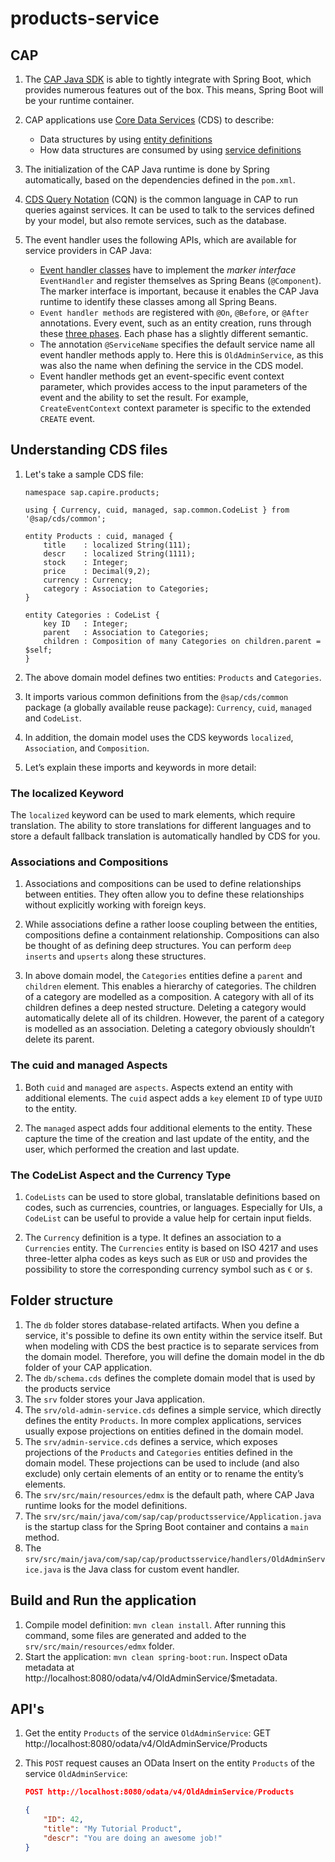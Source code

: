 # products-service

## CAP

1. The [CAP Java SDK](https://cap.cloud.sap/docs/java/) is able to tightly integrate with Spring Boot, which provides numerous features out of the box. This means, Spring Boot will be your runtime container.

1. CAP applications use [Core Data Services](https://cap.cloud.sap/docs/cds/) (CDS) to describe:
    * Data structures by using [entity definitions](https://cap.cloud.sap/docs/cds/cdl)
    * How data structures are consumed by using [service definitions](https://cap.cloud.sap/docs/cds/cdl#services)

1. The initialization of the CAP Java runtime is done by Spring automatically, based on the dependencies defined in the `pom.xml`.

1. [CDS Query Notation](https://cap.cloud.sap/docs/cds/cqn) (CQN) is the common language in CAP to run queries against services. It can be used to talk to the services defined by your model, but also remote services, such as the database.

1. The event handler uses the following APIs, which are available for service providers in CAP Java:
    * [Event handler classes](https://cap.cloud.sap/docs/java/provisioning-api) have to implement the _marker interface_ `EventHandler` and register themselves as Spring Beans (`@Component`). The marker interface is important, because it enables the CAP Java runtime to identify these classes among all Spring Beans.
    * `Event handler methods` are registered with `@On`, `@Before`, or `@After` annotations. Every event, such as an entity creation, runs through these [three phases](https://cap.cloud.sap/docs/java/provisioning-api#phases). Each phase has a slightly different semantic.
    * The annotation `@ServiceName` specifies the default service name all event handler methods apply to. Here this is `OldAdminService`, as this was also the name when defining the service in the CDS model.
    * Event handler methods get an event-specific event context parameter, which provides access to the input parameters of the event and the ability to set the result. For example, `CreateEventContext` context parameter is specific to the extended `CREATE` event.

## Understanding CDS files

1. Let's take a sample CDS file:

    ```
    namespace sap.capire.products;

    using { Currency, cuid, managed, sap.common.CodeList } from '@sap/cds/common';

    entity Products : cuid, managed {
        title    : localized String(111);
        descr    : localized String(1111);
        stock    : Integer;
        price    : Decimal(9,2);
        currency : Currency;
        category : Association to Categories;
    }

    entity Categories : CodeList {
        key ID   : Integer;
        parent   : Association to Categories;
        children : Composition of many Categories on children.parent = $self;
    }
    ```

1. The above domain model defines two entities: `Products` and `Categories`.

1. It imports various common definitions from the `@sap/cds/common` package (a globally available reuse package): `Currency`, `cuid`, `managed` and `CodeList`.

1. In addition, the domain model uses the CDS keywords `localized`, `Association`, and `Composition`. 

1. Let’s explain these imports and keywords in more detail:

### The localized Keyword

The `localized` keyword can be used to mark elements, which require translation. The ability to store translations for different languages and to store a default fallback translation is automatically handled by CDS for you.

### Associations and Compositions

1. Associations and compositions can be used to define relationships between entities. They often allow you to define these relationships without explicitly working with foreign keys.

1. While associations define a rather loose coupling between the entities, compositions define a containment relationship. Compositions can also be thought of as defining deep structures. You can perform `deep inserts` and `upserts` along these structures.

1. In above domain model, the `Categories` entities define a `parent` and `children` element. This enables a hierarchy of categories. The children of a category are modelled as a composition. A category with all of its children defines a deep nested structure. Deleting a category would automatically delete all of its children. However, the parent of a category is modelled as an association. Deleting a category obviously shouldn’t delete its parent.

### The cuid and managed Aspects

1. Both `cuid` and `managed` are `aspects`. Aspects extend an entity with additional elements. The `cuid` aspect adds a `key` element `ID` of type `UUID` to the entity.

1. The `managed` aspect adds four additional elements to the entity. These capture the time of the creation and last update of the entity, and the user, which performed the creation and last update.

### The CodeList Aspect and the Currency Type

1. `CodeLists` can be used to store global, translatable definitions based on codes, such as currencies, countries, or languages. Especially for UIs, a `CodeList` can be useful to provide a value help for certain input fields.

1. The `Currency` definition is a type. It defines an association to a `Currencies` entity. The `Currencies` entity is based on ISO 4217 and uses three-letter alpha codes as keys such as `EUR` or `USD` and provides the possibility to store the corresponding currency symbol such as `€` or `$`.

## Folder structure

1. The `db` folder stores database-related artifacts.
When you define a service, it's possible to define its own entity within the service itself. 
But when modeling with CDS the best practice is to separate services from the domain model.
Therefore, you will define the domain model in the db folder of your CAP application.
1. The `db/schema.cds` defines the complete domain model that is used by the products service
1. The `srv` folder stores your Java application.
1. The `srv/old-admin-service.cds` defines a simple service, which directly defines the entity `Products`. In more complex applications, services usually expose projections on entities defined in the domain model.
1. The `srv/admin-service.cds` defines a service, which exposes projections of the `Products` and `Categories` entities defined in the domain model.
These projections can be used to include (and also exclude) only certain elements of an entity or to rename the entity’s elements.
1. The `srv/src/main/resources/edmx` is the default path, where CAP Java runtime looks for the model definitions.
1. The `srv/src/main/java/com/sap/cap/productsservice/Application.java` is the startup class for the Spring Boot container and contains a `main` method.
1. The `srv/src/main/java/com/sap/cap/productsservice/handlers/OldAdminService.java` is the Java class for custom event handler.

## Build and Run the application

1. Compile model definition: `mvn clean install`. After running this command, some files are generated and added to the `srv/src/main/resources/edmx` folder.
1. Start the application: `mvn clean spring-boot:run`. Inspect oData metadata at http://localhost:8080/odata/v4/OldAdminService/$metadata.

## API's

1. Get the entity `Products` of the service `OldAdminService`: GET http://localhost:8080/odata/v4/OldAdminService/Products

1. This `POST` request causes an OData Insert on the entity `Products` of the service `OldAdminService`:

   ```json
   POST http://localhost:8080/odata/v4/OldAdminService/Products
   
   {
       "ID": 42,
       "title": "My Tutorial Product",
       "descr": "You are doing an awesome job!"
   }
   ```
